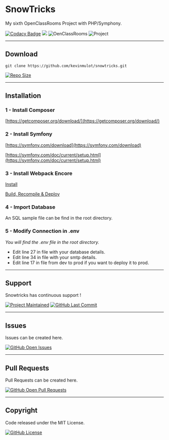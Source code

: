 # SnowTricks
My sixth OpenClassRooms Project with PHP/Symphony.

[![Codacy Badge](https://api.codacy.com/project/badge/Grade/e1a507c6c3d4415f8bfe1544c45c432f)](https://www.codacy.com/manual/kevinmulot/snowtricks?utm_source=github.com&amp;utm_medium=referral&amp;utm_content=kevinmulot/snowtricks&amp;utm_campaign=Badge_Grade)
<a href="https://codeclimate.com/github/kevinmulot/snowtricks/maintainability"><img src="https://api.codeclimate.com/v1/badges/f7932e8cad48b61dcbf6/maintainability" /></a>
![OenClassRooms](https://img.shields.io/badge/OpenClassRooms-DA_PHP/SF-blue.svg)
![Project](https://img.shields.io/badge/Project-6-blue.svg)

---

## Download

`git clone https://github.com/kevinmulot/snowtricks.git`  
  
[![Repo Size](https://img.shields.io/github/repo-size/kevinmulot/snowtricks?label=Repo+Size)](https://github.com/kevinmulot/snowtricks/tree/master)

---

## Installation
### 1 - Install Composer
[https://getcomposer.org/download/](https://getcomposer.org/download/)

### 2 - Install Symfony
[https://symfony.com/download](https://symfony.com/download)

[https://symfony.com/doc/current/setup.html](https://symfony.com/doc/current/setup.html)

### 3 - Install Webpack Encore
[Install](https://symfony.com/doc/current/frontend/encore/installation.html)

[Build, Recompile & Deploy](https://symfony.com/doc/current/frontend/encore/simple-example.html)

### 4 - Import Database
An SQL sample file can be find in the root directory.

### 5 - Modify Connection in .env
*You will find the .env file in the root directory.*
*   Edit line 27 in file with your database details.
*   Edit line 34 in file with your smtp details.
*   Edit line 17 in file from dev to prod if you want to deploy it to prod.

---

## Support

Snowtricks has continuous support !

[![Project Maintained](https://img.shields.io/maintenance/yes/2019.svg?label=Maintained)](https://github.com/kevinmulot/snowtricks)
[![GitHub Last Commit](https://img.shields.io/github/last-commit/kevinmulot/snowtricks.svg?label=Last+Commit)](https://github.com/kevinmulot/snowtricks/commits/master)

---

## Issues

Issues can be created here.

[![GitHub Open Issues](https://img.shields.io/github/issues/kevinmulot/snowtricks.svg?label=Issues)](https://github.com/kevinmulot/snowtricks/issues)

---

## Pull Requests

Pull Requests can be created here.

[![GitHub Open Pull Requests](https://img.shields.io/github/issues-pr/kevinmulot/snowtricks.svg?label=Pull+Requests)](https://github.com/kevinmulot/snowtricks/pulls)

---

## Copyright

Code released under the MIT License.

[![GitHub License](https://img.shields.io/github/license/kevinmulot/snowtricks.svg?label=License)](https://github.com/kevinmulot/snowtricks/blob/master/LICENSE.md)
